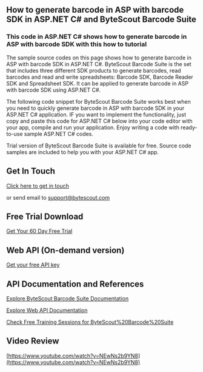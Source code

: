 ## How to generate barcode in ASP with barcode SDK in ASP.NET C# and ByteScout Barcode Suite

### This code in ASP.NET C# shows how to generate barcode in ASP with barcode SDK with this how to tutorial

The sample source codes on this page shows how to generate barcode in ASP with barcode SDK in ASP.NET C#. ByteScout Barcode Suite is the set that includes three different SDK products to generate barcodes, read barcodes and read and write spreadsheets: Barcode SDK, Barcode Reader SDK and Spreadsheet SDK. It can be applied to generate barcode in ASP with barcode SDK using ASP.NET C#.

The following code snippet for ByteScout Barcode Suite works best when you need to quickly generate barcode in ASP with barcode SDK in your ASP.NET C# application. IF you want to implement the functionality, just copy and paste this code for ASP.NET C# below into your code editor with your app, compile and run your application. Enjoy writing a code with ready-to-use sample ASP.NET C# codes.

Trial version of ByteScout Barcode Suite is available for free. Source code samples are included to help you with your ASP.NET C# app.

## Get In Touch

[Click here to get in touch](https://bytescout.zendesk.com/hc/en-us/requests/new?subject=ByteScout%20Barcode%20Suite%20Question)

or send email to [support@bytescout.com](mailto:support@bytescout.com?subject=ByteScout%20Barcode%20Suite%20Question) 

## Free Trial Download

[Get Your 60 Day Free Trial](https://bytescout.com/download/web-installer?utm_source=github-readme)

## Web API (On-demand version)

[Get your free API key](https://pdf.co/documentation/api?utm_source=github-readme)

## API Documentation and References

[Explore ByteScout Barcode Suite Documentation](https://bytescout.com/documentation/index.html?utm_source=github-readme)

[Explore Web API Documentation](https://pdf.co/documentation/api?utm_source=github-readme)

[Check Free Training Sessions for ByteScout%20Barcode%20Suite](https://academy.bytescout.com/)

## Video Review

[https://www.youtube.com/watch?v=NEwNs2b9YN8](https://www.youtube.com/watch?v=NEwNs2b9YN8)